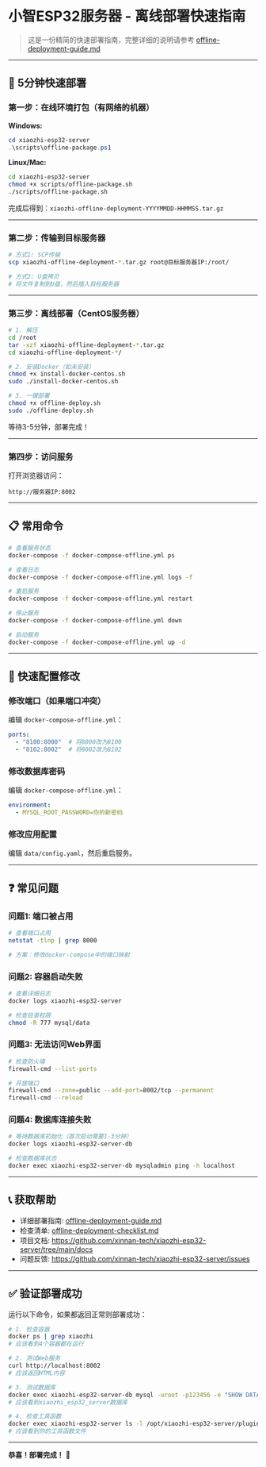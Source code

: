 # 小智ESP32服务器 - 离线部署快速指南

> 这是一份精简的快速部署指南，完整详细的说明请参考 [offline-deployment-guide.md](offline-deployment-guide.md)

---

## 🚀 5分钟快速部署

### 第一步：在线环境打包（有网络的机器）

**Windows:**
```powershell
cd xiaozhi-esp32-server
.\scripts\offline-package.ps1
```

**Linux/Mac:**
```bash
cd xiaozhi-esp32-server
chmod +x scripts/offline-package.sh
./scripts/offline-package.sh
```

完成后得到：`xiaozhi-offline-deployment-YYYYMMDD-HHMMSS.tar.gz`

---

### 第二步：传输到目标服务器

```bash
# 方式1: SCP传输
scp xiaozhi-offline-deployment-*.tar.gz root@目标服务器IP:/root/

# 方式2: U盘拷贝
# 将文件复制到U盘，然后插入目标服务器
```

---

### 第三步：离线部署（CentOS服务器）

```bash
# 1. 解压
cd /root
tar -xzf xiaozhi-offline-deployment-*.tar.gz
cd xiaozhi-offline-deployment-*/

# 2. 安装Docker（如未安装）
chmod +x install-docker-centos.sh
sudo ./install-docker-centos.sh

# 3. 一键部署
chmod +x offline-deploy.sh
sudo ./offline-deploy.sh
```

等待3-5分钟，部署完成！

---

### 第四步：访问服务

打开浏览器访问：
```
http://服务器IP:8002
```

---

## 📋 常用命令

```bash
# 查看服务状态
docker-compose -f docker-compose-offline.yml ps

# 查看日志
docker-compose -f docker-compose-offline.yml logs -f

# 重启服务
docker-compose -f docker-compose-offline.yml restart

# 停止服务
docker-compose -f docker-compose-offline.yml down

# 启动服务
docker-compose -f docker-compose-offline.yml up -d
```

---

## 🔧 快速配置修改

### 修改端口（如果端口冲突）

编辑 `docker-compose-offline.yml`：
```yaml
ports:
  - "8100:8000"  # 将8000改为8100
  - "8102:8002"  # 将8002改为8102
```

### 修改数据库密码

编辑 `docker-compose-offline.yml`：
```yaml
environment:
  - MYSQL_ROOT_PASSWORD=你的新密码
```

### 修改应用配置

编辑 `data/config.yaml`，然后重启服务。

---

## ❓ 常见问题

### 问题1: 端口被占用
```bash
# 查看端口占用
netstat -tlnp | grep 8000

# 方案：修改docker-compose中的端口映射
```

### 问题2: 容器启动失败
```bash
# 查看详细日志
docker logs xiaozhi-esp32-server

# 检查目录权限
chmod -R 777 mysql/data
```

### 问题3: 无法访问Web界面
```bash
# 检查防火墙
firewall-cmd --list-ports

# 开放端口
firewall-cmd --zone=public --add-port=8002/tcp --permanent
firewall-cmd --reload
```

### 问题4: 数据库连接失败
```bash
# 等待数据库初始化（首次启动需要1-3分钟）
docker logs xiaozhi-esp32-server-db

# 检查数据库状态
docker exec xiaozhi-esp32-server-db mysqladmin ping -h localhost
```

---

## 📞 获取帮助

- 详细部署指南: [offline-deployment-guide.md](offline-deployment-guide.md)
- 检查清单: [offline-deployment-checklist.md](offline-deployment-checklist.md)
- 项目文档: https://github.com/xinnan-tech/xiaozhi-esp32-server/tree/main/docs
- 问题反馈: https://github.com/xinnan-tech/xiaozhi-esp32-server/issues

---

## ✅ 验证部署成功

运行以下命令，如果都返回正常则部署成功：

```bash
# 1. 检查容器
docker ps | grep xiaozhi
# 应该看到4个容器都在运行

# 2. 测试Web服务
curl http://localhost:8002
# 应该返回HTML内容

# 3. 测试数据库
docker exec xiaozhi-esp32-server-db mysql -uroot -p123456 -e "SHOW DATABASES;"
# 应该看到xiaozhi_esp32_server数据库

# 4. 检查工具函数
docker exec xiaozhi-esp32-server ls -l /opt/xiaozhi-esp32-server/plugins_func/functions/
# 应该看到你的工具函数文件
```

---

**恭喜！部署完成！** 🎉

